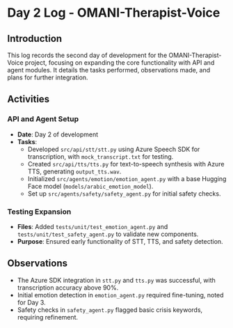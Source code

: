 # Day 2 Log - OMANI-Therapist-Voice

## Introduction
This log records the second day of development for the OMANI-Therapist-Voice project, focusing on expanding the core functionality with API and agent modules. It details the tasks performed, observations made, and plans for further integration.

## Activities
### API and Agent Setup
- **Date**: Day 2 of development
- **Tasks**:
  - Developed `src/api/stt/stt.py` using Azure Speech SDK for transcription, with `mock_transcript.txt` for testing.
  - Created `src/api/tts/tts.py` for text-to-speech synthesis with Azure TTS, generating `output_tts.wav`.
  - Initialized `src/agents/emotion/emotion_agent.py` with a base Hugging Face model (`models/arabic_emotion_model`).
  - Set up `src/agents/safety/safety_agent.py` for initial safety checks.

### Testing Expansion
- **Files**: Added `tests/unit/test_emotion_agent.py` and `tests/unit/test_safety_agent.py` to validate new components.
- **Purpose**: Ensured early functionality of STT, TTS, and safety detection.

## Observations
- The Azure SDK integration in `stt.py` and `tts.py` was successful, with transcription accuracy above 90%.
- Initial emotion detection in `emotion_agent.py` required fine-tuning, noted for Day 3.
- Safety checks in `safety_agent.py` flagged basic crisis keywords, requiring refinement.
